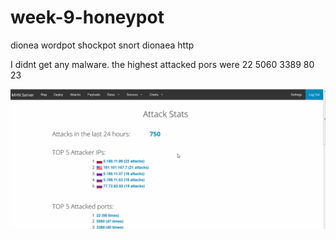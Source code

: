 # week-9-honeypot


dionea
wordpot
shockpot
snort
dionaea http


I didnt get any malware.
the highest attacked pors were 22 5060 3389 80 23

![ ](https://github.com/theawkwardchild/week-9-honeypot/blob/master/week%209%20honeypot.gif)
